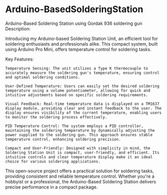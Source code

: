 # Arduino-BasedSolderingStation
Arduino-Based Soldering Station using Gordak 936 soldering gun
Description:

Introducing my Arduino-based Soldering Station Unit, an efficient tool for soldering enthusiasts and professionals alike. This compact system, built using Arduino Pro Mini, offers temperature control for soldering tasks.

Key Features:

    Temperature Sensing: The unit utilizes a Type K thermocouple to accurately measure the soldering gun's temperature, ensuring control and optimal soldering conditions.

    User-Defined Temperature: Users can easily set the desired soldering temperature using a volume potentiometer, allowing for quick and intuitive adjustments based on specific soldering requirements.

    Visual Feedback: Real-time temperature data is displayed on a TM1637 display module, providing clear and instant feedback to the user. The display ensures visibility of the current temperature, enabling users to monitor the soldering process effectively.

    PID Temperature Control: The system employs a PID controller, maintaining the soldering temperature by dynamically adjusting the power supplied to the soldering gun. This approach ensures stable temperature control, enhancing soldering precision.

    Compact and User-Friendly: Designed with simplicity in mind, the Soldering Station Unit is compact, user-friendly, and efficient. Its intuitive controls and clear temperature display make it an ideal choice for various soldering applications.

This open-source project offers a practical solution for soldering tasks, providing consistent and reliable temperature control. Whether you're a hobbyist or a professional, the Arduino-Based Soldering Station delivers precise performance in a compact package.
